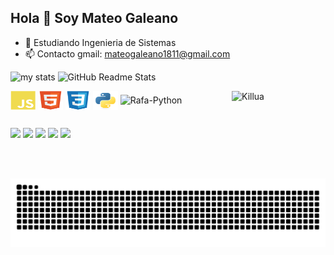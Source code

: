 ## Hola 👋 Soy Mateo Galeano

- 🔭 Estudiando Ingenieria de Sistemas
- 📫 Contacto gmail: mateogaleano1811@gmail.com

<div>
  <img alt = "my stats" src = "https://github-readme-stats.vercel.app/api?username=MateoDGaleano&theme=swift&show_icons=true"/>
  <img width = "35%" src="https://github-readme-stats.vercel.app/api/top-langs/?username=MateoDGaleano&layout=compact&langs_count=16&theme=swift" alt="GitHub Readme Stats">
</div>
    <p></p>
<div>
  <img align="center" alt="Rafa-Js" height="30" width="40" src="https://raw.githubusercontent.com/devicons/devicon/master/icons/javascript/javascript-plain.svg">
  <img align="center" alt="Rafa-HTML" height="30" width="40" src="https://raw.githubusercontent.com/devicons/devicon/master/icons/html5/html5-original.svg">
  <img align="center" alt="Rafa-CSS" height="30" width="40" src="https://raw.githubusercontent.com/devicons/devicon/master/icons/css3/css3-original.svg">
  <img align="center" alt="Rafa-Python" height="30" width="40" src="https://raw.githubusercontent.com/devicons/devicon/master/icons/python/python-original.svg">
  <img align="center" alt="Rafa-Python" height="30" width="40" src="https://cdn.jsdelivr.net/gh/devicons/devicon@latest/icons/bash/bash-original.svg" />
  <img align="right"  alt="Killua" height="140" width="150" src="https://i.pinimg.com/originals/6e/87/c2/6e87c2edb7c61921476ad9fb01f0e3a5.gif">
</div>

##
 
<div> 
  <a href="https://www.youtube.com/@MateoGaleano-f1o" target="_blank"><img src="https://img.shields.io/badge/YouTube-FF0000?style=for-the-badge&logo=youtube&logoColor=white" target="_blank"></a>
  <a href="https://www.instagram.com/mateoo_gq" target="_blank"><img src="https://img.shields.io/badge/-Instagram-%23E4405F?style=for-the-badge&logo=instagram&logoColor=white" target="_blank"></a>
  <a href = "mailto:mateogaleano1811@gmail.com"><img src="https://img.shields.io/badge/-Gmail-%23333?style=for-the-badge&logo=gmail&logoColor=white" target="_blank"></a>
  <a href="https://www.linkedin.com/in/mateo-galeano-24197b348/" target="_blank"><img src="https://img.shields.io/badge/-LinkedIn-%230077B5?style=for-the-badge&logo=linkedin&logoColor=white"     target="_blank"></a>
  <a href="https://x.com/MateoG1811" target="_blank"><img src="https://img.shields.io/badge/X-000000?style=flat&logo=x&logoColor=white" target="_blank"></a>

</div>

   ![Snake animation](https://github.com/MateoDGaleano/MateoDGaleano/blob/output/github-contribution-grid-snake.svg)
